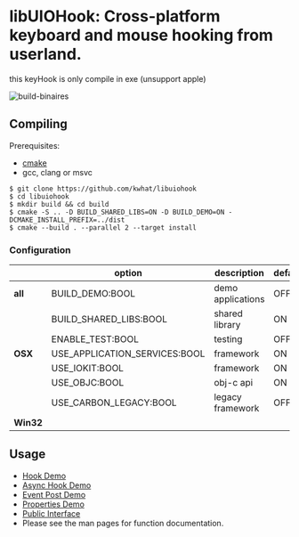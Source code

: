 libUIOHook: Cross-platform keyboard and mouse hooking from userland. 
====================================================================
this keyHook is only compile in exe (unsupport apple)



![build-binaires](https://github.com/kwhat/libuiohook/workflows/build-binaires/badge.svg)

## Compiling
Prerequisites: 
 * [cmake](https://cmake.org)
 * gcc, clang or msvc

```
$ git clone https://github.com/kwhat/libuiohook
$ cd libuiohook
$ mkdir build && cd build
$ cmake -S .. -D BUILD_SHARED_LIBS=ON -D BUILD_DEMO=ON -DCMAKE_INSTALL_PREFIX=../dist
$ cmake --build . --parallel 2 --target install  
```

### Configuration

|           | option                        | description            | default |
| --------- | ----------------------------- | ---------------------- | ------- | 
| __all__   | BUILD_DEMO:BOOL               | demo applications      | OFF     |
|           | BUILD_SHARED_LIBS:BOOL        | shared library         | ON      |
|           | ENABLE_TEST:BOOL              | testing                | OFF     |
| __OSX__   | USE_APPLICATION_SERVICES:BOOL | framework              | ON      |
|           | USE_IOKIT:BOOL                | framework              | ON      |
|           | USE_OBJC:BOOL                 | obj-c api              | ON      |
|           | USE_CARBON_LEGACY:BOOL        | legacy framework       | OFF     |
| __Win32__ |                               |                        |         |

## Usage
* [Hook Demo](demo/demo_hook.c)
* [Async Hook Demo](demo/demo_hook_async.c)
* [Event Post Demo](demo/demo_post.c)
* [Properties Demo](demo/demo_properties.c)
* [Public Interface](include/uiohook.h)
* Please see the man pages for function documentation.
